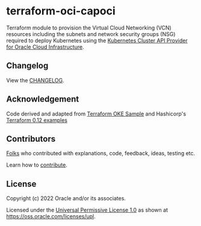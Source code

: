 # terraform-oci-capoci

Terraform module to provision the Virtual Cloud Networking (VCN) resources including the subnets and network security groups (NSG) required to deploy Kubernetes using the [Kubernetes Cluster API Provider for Oracle Cloud Infrastructure][CAPOCI].

## Changelog

View the [CHANGELOG](./CHANGELOG.adoc).

## Acknowledgement

Code derived and adapted from [Terraform OKE Sample][uri-terraform-oke-sample] and Hashicorp's [Terraform 0.12 examples][uri-terraform-hashircorp-examples]

## Contributors

[Folks](./CONTRIBUTORS.adoc) who contributed with explanations, code, feedback, ideas, testing etc.

Learn how to [contribute](./CONTRIBUTING.adoc).

## License

Copyright (c) 2022 Oracle and/or its associates.

Licensed under the [Universal Permissive License 1.0](https://oss.oracle.com/licenses/upl) as shown at <https://oss.oracle.com/licenses/upl>.

[uri-terraform-oke-sample]: https://github.com/terraform-providers/terraform-provider-oci/tree/master/examples/container_engine
[uri-terraform-hashircorp-examples]: https://github.com/hashicorp/terraform-guides/tree/master/infrastructure-as-code/terraform-0.12-examples

[CAPOCI]: https://github.com/oracle/cluster-api-provider-oci/
